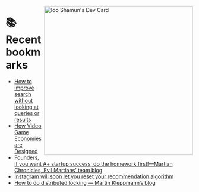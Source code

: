 <a href="https://app.daily.dev/idoshamun"><img src="https://api.daily.dev/devcards/v2/28849d86070e4c099c877ab6837c61f0.png?type=default&r=auy" align="right" width="400" alt="Ido Shamun's Dev Card"/></a>

# 📚 Recent bookmarks
<!-- BOOKMARKS:START -->
- [How to improve search without looking at queries or results](https://app.daily.dev/posts/sgjc0pGCL?utm_source=rss&utm_medium=bookmarks&utm_campaign=28849d86070e4c099c877ab6837c61f0)
- [How Video Game Economies are Designed](https://app.daily.dev/posts/X8EixCqzl?utm_source=rss&utm_medium=bookmarks&utm_campaign=28849d86070e4c099c877ab6837c61f0)
- [Founders, if you want A+ startup success, do the homework first!—Martian Chronicles, Evil Martians’ team blog](https://app.daily.dev/posts/ZEmafDBkh?utm_source=rss&utm_medium=bookmarks&utm_campaign=28849d86070e4c099c877ab6837c61f0)
- [Instagram will soon let you reset your recommendation algorithm](https://app.daily.dev/posts/adjHB50rj?utm_source=rss&utm_medium=bookmarks&utm_campaign=28849d86070e4c099c877ab6837c61f0)
- [How to do distributed locking — Martin Kleppmann’s blog](https://app.daily.dev/posts/j2e7pCNZZ?utm_source=rss&utm_medium=bookmarks&utm_campaign=28849d86070e4c099c877ab6837c61f0)
<!-- BOOKMARKS:END -->
